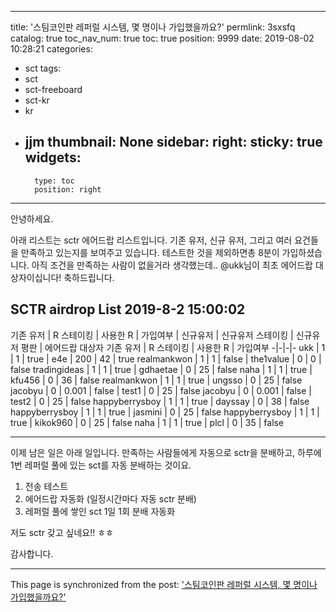 
---
title: '스팀코인판 레퍼럴 시스템, 몇 명이나 가입했을까요?'
permlink: 3sxsfq
catalog: true
toc_nav_num: true
toc: true
position: 9999
date: 2019-08-02 10:28:21
categories:
- sct
tags:
- sct
- sct-freeboard
- sct-kr
- kr
- jjm
thumbnail: None
sidebar:
    right:
        sticky: true
widgets:
    -
        type: toc
        position: right
---


안녕하세요. 

아래 리스트는 sctr 에어드랍 리스트입니다. 기존 유저, 신규 유저, 그리고 여러 요건들을 만족하고 있는지를 보여주고 있습니다. 테스트한 것을 제외하면총 8분이 가입하셨습니다. 아직 조건을 만족하는 사람이 없을거라 생각했는데.. @ukk님이 최초 에어드랍 대상자이십니다! 축하드립니다.



SCTR airdrop List
2019-8-2 15:00:02
----------------------------
기존 유저 | R 스테이킹 | 사용한 R | 가입여부 | 신규유저 | 신규유저 스테이킹 | 신규유저 평판 | 에어드랍 대상자
기존 유저 | R 스테이킹 | 사용한 R | 가입여부
-|-|-|-
ukk | 1 | 1 | true | e4e | 200 | 42 | true
realmankwon | 1 | 1 | false | the1value | 0 | 0 | false
tradingideas | 1 | 1 | true | gdhaetae | 0 | 25 | false
naha | 1 | 1 | true | kfu456 | 0 | 36 | false
realmankwon | 1 | 1 | true | ungsso | 0 | 25 | false
jacobyu | 0 | 0.001 | false | test1 | 0 | 25 | false
jacobyu | 0 | 0.001 | false | test2 | 0 | 25 | false
happyberrysboy | 1 | 1 | true | dayssay | 0 | 38 | false
happyberrysboy | 1 | 1 | true | jasmini | 0 | 25 | false
happyberrysboy | 1 | 1 | true | kikok960 | 0 | 25 | false
naha | 1 | 1 | true | plcl | 0 | 35 | false

----



이제 남은 일은 아래 일입니다. 만족하는 사람들에게 자동으로 sctr을 분배하고, 하루에 1번 레퍼럴 풀에 있는 sct를 자동 분배하는 것이요. 

1. 전송 테스트
2. 에어드랍 자동화 (일정시간마다 자동 sctr 분배)
3. 레퍼럴 풀에 쌓인 sct 1일 1회 분배 자동화

저도 sctr 갖고 싶네요!! ㅎㅎ

감사합니다.

- - -

This page is synchronized from the post: ['스팀코인판 레퍼럴 시스템, 몇 명이나 가입했을까요?'](https://steemit.com/@jacobyu/3sxsfq)
